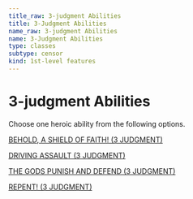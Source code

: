 ```yaml
---
title_raw: 3-judgment Abilities
title: 3-Judgment Abilities
name_raw: 3-judgment Abilities
name: 3-Judgment Abilities
type: classes
subtype: censor
kind: 1st-level features
---
```


# 3-judgment Abilities

Choose one heroic ability from the following options.

[BEHOLD, A SHIELD OF FAITH! (3 JUDGMENT)](./Behold%20A%20Shield%20Of%20Faith.md)

[DRIVING ASSAULT (3 JUDGMENT)](./Driving%20Assault.md)

[THE GODS PUNISH AND DEFEND (3 JUDGMENT)](./The%20Gods%20Punish%20And%20Defend.md)

[REPENT! (3 JUDGMENT)](./Repent.md)
